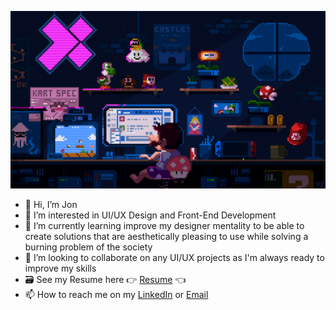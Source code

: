 ![](https://github.com/Coder-Jon014/Coder-Jon014/blob/main/mario.gif) 
- 👋 Hi, I’m Jon
- 👀 I’m interested in UI/UX Design and Front-End Development
- 🌱 I’m currently learning improve my designer mentality to be able to create solutions that are aesthetically pleasing to use while solving a burning problem of the society
- 💞️ I’m looking to collaborate on any UI/UX projects as I'm always ready to improve my skills
- 🗃️ See my Resume here 👉 [Resume](https://drive.google.com/file/d/1xf8ei0tebnfJuWP34He3oA-d34AJZAaz/view?usp=drive_link) 👈
- 📫 How to reach me on my [LinkedIn](https://www.linkedin.com/in/jon-daniel-c-a3535b134/) or [Email](mailto:jon.coombs14@gmail.com) 


